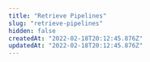 ```yaml
---
title: "Retrieve Pipelines"
slug: "retrieve-pipelines"
hidden: false
createdAt: "2022-02-18T20:12:45.876Z"
updatedAt: "2022-02-18T20:12:45.876Z"
---
```

